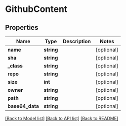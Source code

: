# GithubContent

## Properties
Name | Type | Description | Notes
------------ | ------------- | ------------- | -------------
**name** | **string** |  | [optional] 
**sha** | **string** |  | [optional] 
**_class** | **string** |  | [optional] 
**repo** | **string** |  | [optional] 
**size** | **int** |  | [optional] 
**owner** | **string** |  | [optional] 
**path** | **string** |  | [optional] 
**base64_data** | **string** |  | [optional] 

[[Back to Model list]](../README.md#documentation-for-models) [[Back to API list]](../README.md#documentation-for-api-endpoints) [[Back to README]](../README.md)


